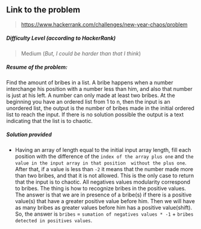  ## Link to the problem
 
 > https://www.hackerrank.com/challenges/new-year-chaos/problem
 
 ##### Difficulty Level (according to HackerRank)
 
 > Medium (_But, I could be harder than that I think_)
 
 ##### Resume of the problem:
Find the amount of bribes in a list. A bribe happens when a number interchange his position with a 
number less than him, and also that number is just at his left. A number can only made at least 
two bribes. At the beginning you have an ordered list from 1 to n, then the input is an unordered list, 
the output is the number of bribes made in the initial ordered list to reach the input. If there
is no solution possible the output is a text indicating that the list is to chaotic.
 
 ##### Solution provided 
 - Having an array of length equal to the initial input array length, fill each position with the
 difference of the `index of the array plus one` and `the value in the input array in that position 
 without the plus one`. After that, if a value is less than `-2` it means that the number made more than
 two bribes, and that it is not allowed. This is the only case to return that the input is to chaotic.
 All negatives values modularity correspond to bribes. The thing is how to recognize bribes in the
 positive values.
 The answer is that we are in presence of a bribe(s) if there is a positive value(s) that have a 
 greater positive value before him. Then we will have as many bribes as greater values before him has 
 a positive value(shift).
 So, the answer is `bribes` = `sumation of negatives values * -1` + `bribes detected in positives values`. 